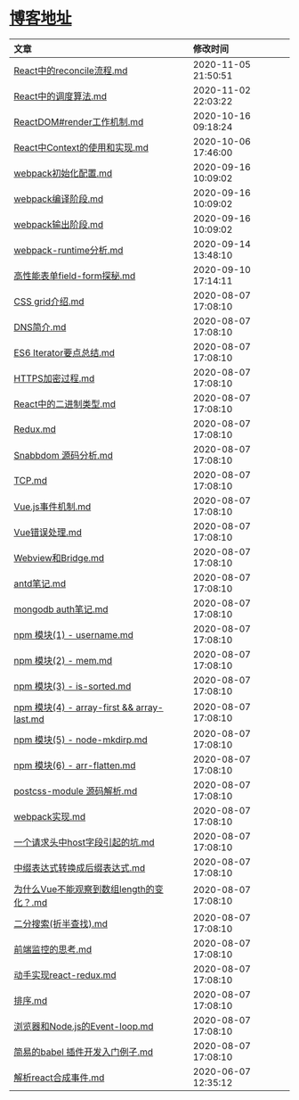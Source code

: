 # [博客地址](https://github.com/AfterThreeYears/blog)
  | 文章 | 修改时间 |
  |:---|:------------|
  |[React中的reconcile流程.md](https://github.com/AfterThreeYears/blog/blob/master/docs/React%E4%B8%AD%E7%9A%84reconcile%E6%B5%81%E7%A8%8B.md)|2020-11-05 21:50:51|
|[React中的调度算法.md](https://github.com/AfterThreeYears/blog/blob/master/docs/React%E4%B8%AD%E7%9A%84%E8%B0%83%E5%BA%A6%E7%AE%97%E6%B3%95.md)|2020-11-02 22:03:22|
|[ReactDOM#render工作机制.md](https://github.com/AfterThreeYears/blog/blob/master/docs/ReactDOM%23render%E5%B7%A5%E4%BD%9C%E6%9C%BA%E5%88%B6.md)|2020-10-16 09:18:24|
|[React中Context的使用和实现.md](https://github.com/AfterThreeYears/blog/blob/master/docs/React%E4%B8%ADContext%E7%9A%84%E4%BD%BF%E7%94%A8%E5%92%8C%E5%AE%9E%E7%8E%B0.md)|2020-10-06 17:46:00|
|[webpack初始化配置.md](https://github.com/AfterThreeYears/blog/blob/master/docs/webpack%E5%88%9D%E5%A7%8B%E5%8C%96%E9%85%8D%E7%BD%AE.md)|2020-09-16 10:09:02|
|[webpack编译阶段.md](https://github.com/AfterThreeYears/blog/blob/master/docs/webpack%E7%BC%96%E8%AF%91%E9%98%B6%E6%AE%B5.md)|2020-09-16 10:09:02|
|[webpack输出阶段.md](https://github.com/AfterThreeYears/blog/blob/master/docs/webpack%E8%BE%93%E5%87%BA%E9%98%B6%E6%AE%B5.md)|2020-09-16 10:09:02|
|[webpack-runtime分析.md](https://github.com/AfterThreeYears/blog/blob/master/docs/webpack-runtime%E5%88%86%E6%9E%90.md)|2020-09-14 13:48:10|
|[高性能表单field-form探秘.md](https://github.com/AfterThreeYears/blog/blob/master/docs/%E9%AB%98%E6%80%A7%E8%83%BD%E8%A1%A8%E5%8D%95field-form%E6%8E%A2%E7%A7%98.md)|2020-09-10 17:14:11|
|[CSS grid介绍.md](https://github.com/AfterThreeYears/blog/blob/master/docs/CSS%20grid%E4%BB%8B%E7%BB%8D.md)|2020-08-07 17:08:10|
|[DNS简介.md](https://github.com/AfterThreeYears/blog/blob/master/docs/DNS%E7%AE%80%E4%BB%8B.md)|2020-08-07 17:08:10|
|[ES6 Iterator要点总结.md](https://github.com/AfterThreeYears/blog/blob/master/docs/ES6%20Iterator%E8%A6%81%E7%82%B9%E6%80%BB%E7%BB%93.md)|2020-08-07 17:08:10|
|[HTTPS加密过程.md](https://github.com/AfterThreeYears/blog/blob/master/docs/HTTPS%E5%8A%A0%E5%AF%86%E8%BF%87%E7%A8%8B.md)|2020-08-07 17:08:10|
|[React中的二进制类型.md](https://github.com/AfterThreeYears/blog/blob/master/docs/React%E4%B8%AD%E7%9A%84%E4%BA%8C%E8%BF%9B%E5%88%B6%E7%B1%BB%E5%9E%8B.md)|2020-08-07 17:08:10|
|[Redux.md](https://github.com/AfterThreeYears/blog/blob/master/docs/Redux.md)|2020-08-07 17:08:10|
|[Snabbdom 源码分析.md](https://github.com/AfterThreeYears/blog/blob/master/docs/Snabbdom%20%E6%BA%90%E7%A0%81%E5%88%86%E6%9E%90.md)|2020-08-07 17:08:10|
|[TCP.md](https://github.com/AfterThreeYears/blog/blob/master/docs/TCP.md)|2020-08-07 17:08:10|
|[Vue.js事件机制.md](https://github.com/AfterThreeYears/blog/blob/master/docs/Vue.js%E4%BA%8B%E4%BB%B6%E6%9C%BA%E5%88%B6.md)|2020-08-07 17:08:10|
|[Vue错误处理.md](https://github.com/AfterThreeYears/blog/blob/master/docs/Vue%E9%94%99%E8%AF%AF%E5%A4%84%E7%90%86.md)|2020-08-07 17:08:10|
|[Webview和Bridge.md](https://github.com/AfterThreeYears/blog/blob/master/docs/Webview%E5%92%8CBridge.md)|2020-08-07 17:08:10|
|[antd笔记.md](https://github.com/AfterThreeYears/blog/blob/master/docs/antd%E7%AC%94%E8%AE%B0.md)|2020-08-07 17:08:10|
|[mongodb auth笔记.md](https://github.com/AfterThreeYears/blog/blob/master/docs/mongodb%20auth%E7%AC%94%E8%AE%B0.md)|2020-08-07 17:08:10|
|[npm 模块(1) - username.md](https://github.com/AfterThreeYears/blog/blob/master/docs/npm%20%E6%A8%A1%E5%9D%97(1)%20-%20username.md)|2020-08-07 17:08:10|
|[npm 模块(2) - mem.md](https://github.com/AfterThreeYears/blog/blob/master/docs/npm%20%E6%A8%A1%E5%9D%97(2)%20-%20mem.md)|2020-08-07 17:08:10|
|[npm 模块(3) - is-sorted.md](https://github.com/AfterThreeYears/blog/blob/master/docs/npm%20%E6%A8%A1%E5%9D%97(3)%20-%20is-sorted.md)|2020-08-07 17:08:10|
|[npm 模块(4) - array-first && array-last.md](https://github.com/AfterThreeYears/blog/blob/master/docs/npm%20%E6%A8%A1%E5%9D%97(4)%20-%20array-first%20%26%26%20array-last.md)|2020-08-07 17:08:10|
|[npm 模块(5) - node-mkdirp.md](https://github.com/AfterThreeYears/blog/blob/master/docs/npm%20%E6%A8%A1%E5%9D%97(5)%20-%20node-mkdirp.md)|2020-08-07 17:08:10|
|[npm 模块(6) - arr-flatten.md](https://github.com/AfterThreeYears/blog/blob/master/docs/npm%20%E6%A8%A1%E5%9D%97(6)%20-%20arr-flatten.md)|2020-08-07 17:08:10|
|[postcss-module 源码解析.md](https://github.com/AfterThreeYears/blog/blob/master/docs/postcss-module%20%E6%BA%90%E7%A0%81%E8%A7%A3%E6%9E%90.md)|2020-08-07 17:08:10|
|[webpack实现.md](https://github.com/AfterThreeYears/blog/blob/master/docs/webpack%E5%AE%9E%E7%8E%B0.md)|2020-08-07 17:08:10|
|[一个请求头中host字段引起的坑.md](https://github.com/AfterThreeYears/blog/blob/master/docs/%E4%B8%80%E4%B8%AA%E8%AF%B7%E6%B1%82%E5%A4%B4%E4%B8%ADhost%E5%AD%97%E6%AE%B5%E5%BC%95%E8%B5%B7%E7%9A%84%E5%9D%91.md)|2020-08-07 17:08:10|
|[中缀表达式转换成后缀表达式.md](https://github.com/AfterThreeYears/blog/blob/master/docs/%E4%B8%AD%E7%BC%80%E8%A1%A8%E8%BE%BE%E5%BC%8F%E8%BD%AC%E6%8D%A2%E6%88%90%E5%90%8E%E7%BC%80%E8%A1%A8%E8%BE%BE%E5%BC%8F.md)|2020-08-07 17:08:10|
|[为什么Vue不能观察到数组length的变化？.md](https://github.com/AfterThreeYears/blog/blob/master/docs/%E4%B8%BA%E4%BB%80%E4%B9%88Vue%E4%B8%8D%E8%83%BD%E8%A7%82%E5%AF%9F%E5%88%B0%E6%95%B0%E7%BB%84length%E7%9A%84%E5%8F%98%E5%8C%96%EF%BC%9F.md)|2020-08-07 17:08:10|
|[二分搜索(折半查找).md](https://github.com/AfterThreeYears/blog/blob/master/docs/%E4%BA%8C%E5%88%86%E6%90%9C%E7%B4%A2(%E6%8A%98%E5%8D%8A%E6%9F%A5%E6%89%BE).md)|2020-08-07 17:08:10|
|[前端监控的思考.md](https://github.com/AfterThreeYears/blog/blob/master/docs/%E5%89%8D%E7%AB%AF%E7%9B%91%E6%8E%A7%E7%9A%84%E6%80%9D%E8%80%83.md)|2020-08-07 17:08:10|
|[动手实现react-redux.md](https://github.com/AfterThreeYears/blog/blob/master/docs/%E5%8A%A8%E6%89%8B%E5%AE%9E%E7%8E%B0react-redux.md)|2020-08-07 17:08:10|
|[排序.md](https://github.com/AfterThreeYears/blog/blob/master/docs/%E6%8E%92%E5%BA%8F.md)|2020-08-07 17:08:10|
|[浏览器和Node.js的Event-loop.md](https://github.com/AfterThreeYears/blog/blob/master/docs/%E6%B5%8F%E8%A7%88%E5%99%A8%E5%92%8CNode.js%E7%9A%84Event-loop.md)|2020-08-07 17:08:10|
|[简易的babel 插件开发入门例子.md](https://github.com/AfterThreeYears/blog/blob/master/docs/%E7%AE%80%E6%98%93%E7%9A%84babel%20%E6%8F%92%E4%BB%B6%E5%BC%80%E5%8F%91%E5%85%A5%E9%97%A8%E4%BE%8B%E5%AD%90.md)|2020-08-07 17:08:10|
|[解析react合成事件.md](https://github.com/AfterThreeYears/blog/blob/master/docs/%E8%A7%A3%E6%9E%90react%E5%90%88%E6%88%90%E4%BA%8B%E4%BB%B6.md)|2020-06-07 12:35:12|